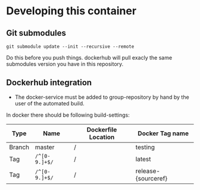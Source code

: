 # Developing this container

## Git submodules

```
git submodule update --init --recursive --remote
```

Do this before you push things. dockerhub will pull exacly the same
submodules version you have in this repository.


## Dockerhub integration

- The docker-service must be added to group-repository by hand
  by the user of the automated build.
  
In docker there should be following build-settings:

| Type | Name | Dockerfile Location | Docker Tag name |
|--------|---------------|---------------------|-----------------|
| Branch | master        | /                   | testing         |
| Tag    | `/^[0-9.]+$/` | /                   | latest          |
| Tag    | `/^[0-9.]+$/` | /                   | release-{sourceref} |